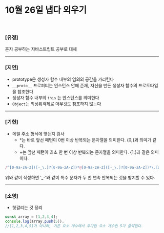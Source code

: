 # 10월 26일 냅다 외우기

<br>

### [유정]

혼자 공부하는 자바스트립트 공부로 대체

<hr>

### [지연]

- prototype은 생성자 함수 내부의 임의의 공간을 가리킨다
- `__proto__` 프로퍼티는 인스턴스 안에 존재, 자신을 만든 생성자 함수의 프로토타입을 참조한다
- 생성자 함수 내부의 `this` 는 인스턴스를 의미한다
- `Object`는 최상위객체로 아무것도 참조하지 않는다

<hr>

### [기현]
- 메일 주소 형식에 맞는지 검사
    - *는 바로 앞선 패턴이 0번 이상 반복되는 문자열을 의미한다.  {0,}과 의미가 같다.
    - +는 앞선 패턴이 최소 한 번 이상 반복되는 문자열을 의미한다. {1,}과 같은 의미이다.
```jsx
/^[0-9a-zA-Z]([-_\.]?[0-9a-zA-Z])*@[0-9a-zA-Z]([-_\.]?[0-9a-zA-Z])*\.[a-zA-Z]{2,3}$/
```
위와 같이 작성하면 ‘_-’와 같이 특수 문자가 두 번 연속 반복되는 것을 방지할 수 있다.

<hr>

### [소영]

* 헷갈리는 것 정리 
```js
const array = [1,2,3,4];
console.log(array.push(5));
//[1,2,3,4,5]가 아니라, 기존 요소 개수에서 추가된 요소 개수인 5가 출력된다.
```
